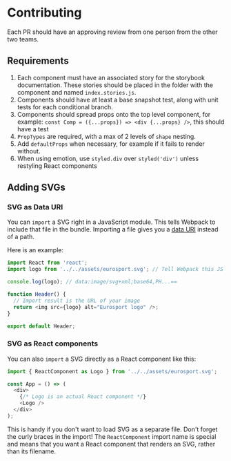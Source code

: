 # Contributing

Each PR should have an approving review from one person from the other two teams.

## Requirements

1. Each component must have an associated story for the storybook documentation. These stories should be placed in the folder with the component and named `index.stories.js`.
2. Components should have at least a base snapshot test, along with unit tests for each conditional branch.
3. Components should spread props onto the top level component, for example: `const Comp = ({...props}) => <div {...props} />`, this should have a test
4. `PropTypes` are required, with a max of 2 levels of `shape` nesting.
5. Add `defaultProps` when necessary, for example if it fails to render without.
6. When using emotion, use `styled.div` over `styled('div')` unless restyling React components

## Adding SVGs

### SVG as Data URI

You can `import` a SVG right in a JavaScript module. This tells Webpack to include that file in the bundle. Importing a file gives you a [data URI](https://developer.mozilla.org/en-US/docs/Web/HTTP/Basics_of_HTTP/Data_URIs) instead of a path.

Here is an example:

```js
import React from 'react';
import logo from '../../assets/eurosport.svg'; // Tell Webpack this JS file uses this image

console.log(logo); // data:image/svg+xml;base64,PH...==

function Header() {
  // Import result is the URL of your image
  return <img src={logo} alt="Eurosport logo" />;
}

export default Header;
```

### SVG as React components

You can also `import` a SVG directly as a React component like this:

```js
import { ReactComponent as Logo } from '../../assets/eurosport.svg';

const App = () => (
  <div>
    {/* Logo is an actual React component */}
    <Logo />
  </div>
);
```

This is handy if you don't want to load SVG as a separate file. Don't forget the curly braces in the import! The `ReactComponent` import name is special and means that you want a React component that renders an SVG, rather than its filename.
